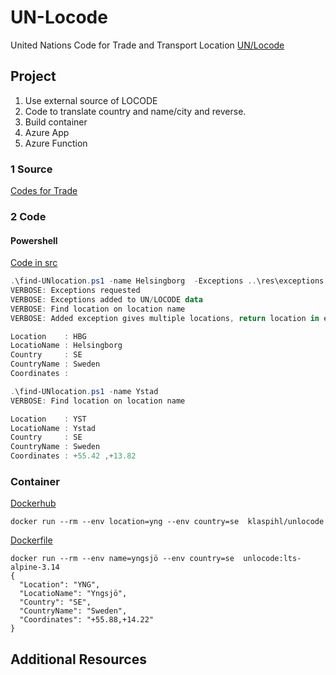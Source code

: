# UN-Locode
United Nations Code for Trade and Transport Location 
[UN/Locode](https://unece.org/trade/cefact/UNLOCODE-Download)

## Project 
1. Use external source of LOCODE 
2. Code to translate country and name/city and reverse. 
3. Build container 
4. Azure App
5. Azure Function

### 1 Source
[Codes for Trade](https://unece.org/trade/cefact/UNLOCODE-Download)

### 2 Code

#### Powershell
[Code in src](/src/find-UNlocation.ps1)
```powershell
.\find-UNlocation.ps1 -name Helsingborg  -Exceptions ..\res\exceptions.json -Verbose
VERBOSE: Exceptions requested
VERBOSE: Exceptions added to UN/LOCODE data
VERBOSE: Find location on location name
VERBOSE: Added exception gives multiple locations, return location in exception

Location    : HBG
LocatioName : Helsingborg
Country     : SE
CountryName : Sweden
Coordinates : 
```

```powershell
.\find-UNlocation.ps1 -name Ystad
VERBOSE: Find location on location name

Location    : YST
LocatioName : Ystad
Country     : SE
CountryName : Sweden
Coordinates : +55.42 ,+13.82
```

### Container

[Dockerhub](https://hub.docker.com/repository/docker/klaspihl/unlocode/general)
```docker
docker run --rm --env location=yng --env country=se  klaspihl/unlocode
```

[Dockerfile](/container/dockerfile)
```docker
docker run --rm --env name=yngsjö --env country=se  unlocode:lts-alpine-3.14
{
  "Location": "YNG",
  "LocatioName": "Yngsjö",
  "Country": "SE",
  "CountryName": "Sweden",
  "Coordinates": "+55.88,+14.22"
}
```

## Additional Resources